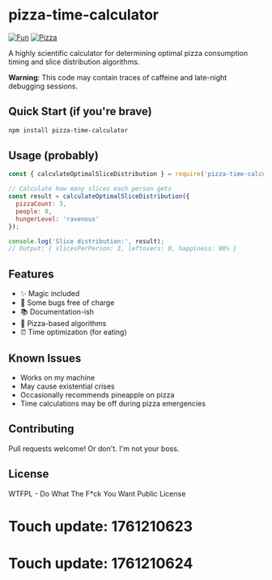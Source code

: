 # pizza-time-calculator

[![Fun](https://img.shields.io/badge/mood-awesome-pink.svg)]()
[![Pizza](https://img.shields.io/badge/pizza-approved-success.svg)]()

A highly scientific calculator for determining optimal pizza consumption timing and slice distribution algorithms.

**Warning**: This code may contain traces of caffeine and late-night debugging sessions.

## Quick Start (if you're brave)

```bash
npm install pizza-time-calculator
```

## Usage (probably)

```javascript
const { calculateOptimalSliceDistribution } = require('pizza-time-calculator');

// Calculate how many slices each person gets
const result = calculateOptimalSliceDistribution({
  pizzaCount: 3,
  people: 8,
  hungerLevel: 'ravenous'
});

console.log('Slice distribution:', result);
// Output: { slicesPerPerson: 3, leftovers: 0, happiness: 98% }
```

## Features

- ✨ Magic included
- 🐛 Some bugs free of charge
- 📚 Documentation-ish
- 🍕 Pizza-based algorithms
- ⏰ Time optimization (for eating)

## Known Issues

- Works on my machine
- May cause existential crises
- Occasionally recommends pineapple on pizza
- Time calculations may be off during pizza emergencies

## Contributing

Pull requests welcome! Or don't. I'm not your boss.

## License

WTFPL - Do What The F*ck You Want Public License

# Touch update: 1761210623

# Touch update: 1761210624
